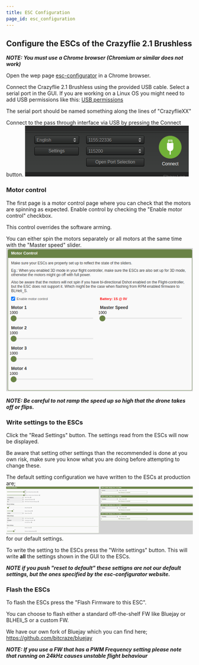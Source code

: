 ```yaml
---
title: ESC Configuration
page_id: esc_configuration
---
```


## Configure the ESCs of the Crazyflie 2.1 Brushless

***NOTE: You must use a Chrome browser (Chromium or similar does not work)***

Open the wep page [esc-configurator](https://esc-configurator.com) in a Chrome browser.

Connect the Crazyflie 2.1 Brushless using the provided USB cable.
Select a serial port in the GUI.
If you are working on a Linux OS you might need to add USB permissions like this:
[USB permissions](https://www.bitcraze.io/documentation/repository/crazyflie-lib-python/master/installation/usb_permissions/)

The serial port should be named something along the lines of "CrazyflieXX"

Connect to the pass through interface via USB by pressing the Connect button.
![connect](/docs/images/esc_configurator_connect.png)

### Motor control
The first page is a motor control page where you can check that the motors are spinning as expected.
Enable control by checking the "Enable motor control" checkbox.

This control overrides the software arming.

You can either spin the motors separately or all motors at the same time with the "Master speed" slider.
![motor control](/docs/images/esc_motor_control.png)

***NOTE: Be careful to not ramp the speed up so high that the drone takes off or flips.***


### Write settings to the ESCs
Click the "Read Settings" button. The settings read from the ESCs will now be displayed.

Be aware that setting other settings than the recommended is done at you own risk, make sure you know what you are doing before attempting to change these.

The default setting configuration we have written to the ESCs at production are;
![default config](/docs/images/esc_default_config.png) for our default settings.

To write the setting to the ESCs press the "Write settings" button. This will write **all** the settings shown in the GUI to the ESCs.

***NOTE if you push "reset to default" these settigns are not our default settings, but the ones specified by the esc-configurator website.***


### Flash the ESCs
To flash the ESCs press the "Flash Firmware to this ESC".

You can choose to flash either a standard off-the-shelf FW like Bluejay or BLHEli_S or a custom FW.

We have our own fork of Bluejay which you can find here;
https://github.com/bitcraze/bluejay


***NOTE: If you use a FW that has a PWM Frequency setting please note that running on 24kHz causes unstable flight behaviour***

